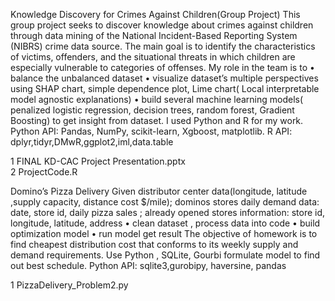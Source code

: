 Knowledge Discovery for Crimes Against Children(Group Project) 
This group project seeks to discover knowledge about crimes against children through data mining of the National Incident-Based Reporting System (NIBRS) crime data source.  The main goal is to identify the characteristics of victims, offenders, and the situational threats in which children are especially vulnerable to categories of offenses. 
 My role in the team is to 
•	balance the unbalanced dataset
•	 visualize dataset’s multiple  perspectives using SHAP chart, simple dependence plot, Lime chart( Local interpretable model agnostic explanations) 
•	build several  machine learning models( penalized logistic regression, decision trees, random forest, Gradient Boosting)  to get insight from dataset.  I used Python and R for my work. 
Python API:  Pandas, NumPy, scikit-learn, Xgboost, matplotlib.
R  API:  dplyr,tidyr,DMwR,ggplot2,iml,data.table


1  FINAL KD-CAC Project Presentation.pptx  
2 ProjectCode.R 


Domino’s Pizza Delivery
Given   distributor center data(longitude, latitude ,supply capacity, distance cost $/mile); dominos  stores daily demand data: date, store id, daily pizza sales ; already opened stores information: store id, longitude, latitude, address
•	clean dataset , process data into code 
•	build optimization model 
•	run model get result 
The objective of  homework is to find cheapest distribution cost that conforms to its weekly supply and demand requirements. 
Use Python , SQLite, Gourbi  formulate model to find out best schedule.
 Python API: sqlite3,gurobipy, haversine, pandas

1 PizzaDelivery_Problem2.py 






